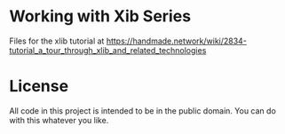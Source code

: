 # Working with Xib Series
Files for the xlib tutorial at https://handmade.network/wiki/2834-tutorial_a_tour_through_xlib_and_related_technologies

# License
All code in this project is intended to be in the public domain. You can do with this whatever you like.
